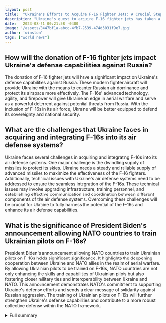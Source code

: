 ```yaml
---
layout: post
title:  "Ukraine's Efforts to Acquire F-16 Fighter Jets: A Crucial Step in Strengthening Its Defense"
description: "Ukraine's quest to acquire F-16 fighter jets has taken a significant leap forward with the donation of these advanced aircraft by the Netherlands and Denmark. This development marks a crucial step in Ukraine's efforts to enhance its military capabilities and counter Russia's air dominance. President Biden's support for NATO countries to train Ukrainian pilots on F-16s further underscores the credibility of Ukraine's request for these jets."
date:   2023-08-21 00:21:58 -0400
image: '/assets/0447bf1a-abcc-4fb7-9539-474d3031f9e7.jpg'
author: 'winston'
tags: ["world news"]
---
```


## How will the donation of F-16 fighter jets impact Ukraine's defense capabilities against Russia?
The donation of F-16 fighter jets will have a significant impact on Ukraine's defense capabilities against Russia. These modern fighter aircraft will provide Ukraine with the means to counter Russian air dominance and protect its airspace more effectively. The F-16s' advanced technology, agility, and firepower will give Ukraine an edge in aerial warfare and serve as a powerful deterrent against potential threats from Russia. With the inclusion of F-16s in its air force, Ukraine will be better equipped to defend its sovereignty and national security.

## What are the challenges that Ukraine faces in acquiring and integrating F-16s into its air defense systems?
Ukraine faces several challenges in acquiring and integrating F-16s into its air defense systems. One major challenge is the dwindling supply of missiles to protect its skies. Ukraine needs a steady and reliable supply of advanced missiles to maximize the effectiveness of the F-16 fighters. Additionally, technical issues with Ukraine's air defense systems need to be addressed to ensure the seamless integration of the F-16s. These technical issues may involve upgrading infrastructure, training personnel, and establishing effective communication and coordination between different components of the air defense systems. Overcoming these challenges will be crucial for Ukraine to fully harness the potential of the F-16s and enhance its air defense capabilities.

## What is the significance of President Biden's announcement allowing NATO countries to train Ukrainian pilots on F-16s?
President Biden's announcement allowing NATO countries to train Ukrainian pilots on F-16s holds significant significance. It highlights the deepening cooperation between Ukraine and NATO allies in the realm of aerial warfare. By allowing Ukrainian pilots to be trained on F-16s, NATO countries are not only enhancing the skills and capabilities of Ukrainian pilots but also fostering closer military ties and interoperability between Ukraine and NATO. This announcement demonstrates NATO's commitment to supporting Ukraine's defense efforts and sends a clear message of solidarity against Russian aggression. The training of Ukrainian pilots on F-16s will further strengthen Ukraine's defense capabilities and contribute to a more robust collective defense within the NATO framework.

<details>
  <summary>Full summary</summary>
The recent donation of F-16 fighter jets by the Netherlands and Denmark to Ukraine has been hailed as a major development in Ukraine's efforts to bolster its defense capabilities against Russia. This donation not only strengthens Ukraine's air defenses but also signals the commitment of NATO allies to support Ukraine in its defense efforts.<br><br>Ukraine, with its existing fleet of Soviet-era jets, has long sought to acquire modern fighter aircraft to replace its aging fleet and counter Russian air dominance. The inclusion of F-16s in its air force would provide Ukraine with a powerful tool to protect its airspace and deter potential threats.<br><br>President Biden's announcement allowing NATO countries to train Ukrainian pilots on F-16s further solidifies the importance of these jets in Ukraine's defense strategy. This move not only enhances the skills and capabilities of Ukrainian pilots but also fosters closer cooperation between Ukraine and NATO allies in the realm of aerial warfare.<br><br>Despite the continued push for F-16 acquisition, Ukraine faces challenges such as a dwindling supply of missiles to protect its skies. This urgent need for advanced aircraft becomes even more apparent as Ukraine seeks to safeguard its airspace and maintain its national security.<br><br>While there are mixed opinions regarding the necessity of sending F-16s to Ukraine, it is crucial to acknowledge the advantages that these modern fighter jets bring to the battlefield. The F-16s, or their European equivalents, would significantly enhance Ukraine's air defense capabilities and provide a formidable deterrent against potential threats.<br><br>However, technical issues with Ukraine's air defense systems need to be addressed to ensure the effective integration of F-16 fighters into the existing infrastructure. Resolving these issues is vital for Ukraine to fully harness the potential of these advanced aircraft and maximize their impact on its defense capabilities.<br><br>The importance of the donation from the Netherlands and Denmark is further highlighted by the amount of military aid given to Ukraine. The US, in particular, has announced a new military aid package worth up to $500 million, emphasizing its commitment to supporting Ukraine's defense efforts. This aid package, combined with the donation of F-16s, demonstrates the determination of Western countries to bolster Ukraine's military capabilities and safeguard its sovereignty.<br><br>In conclusion, Ukraine's efforts to acquire F-16 fighter jets mark a crucial step in strengthening its defense and countering Russian aggression. The donation of F-16s by the Netherlands and Denmark, along with President Biden's support for NATO countries to train Ukrainian pilots on these jets, underscores the significance of these advanced aircraft for Ukraine's security. Addressing technical issues and ensuring a steady supply of missiles will be key to fully realizing the potential of the F-16 fighters and enhancing Ukraine's air defense capabilities.
</details>

